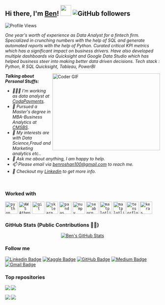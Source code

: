 ## Hi there, I'm [Ben](https://github.com/BenRoshan100)! <img src="https://raw.githubusercontent.com/TheDudeThatCode/TheDudeThatCode/master/Assets/Hi.gif" width=35 height=35> ![GitHub followers](https://img.shields.io/github/followers/benroshan100?style=social)

![Profile Views](https://komarev.com/ghpvc/?username=benroshan100&style=flat-square)
<p>
  <em>
One year's worth of experience as Data Analyst for a fintech firm. Specialized in crunching numbers with the help of SQL and generate automated reports with the help of Python. Curated critical KPI metrics which has a significant impact on business drivers. Have also developed multiple dashboards via Quicksight and Google Data Studio which has helped business steer into making better data driven decisions. Tech stack : Python, R SQL Quicksight, Tableau, PowerBI
  </em>
 </p>

<img align="right" alt="Coder GIF" height=250 width=350 src="https://media1.tenor.com/images/cd37fa49c983ac905df0016fd5b6a2ee/tenor.gif" />

<em>
  
**Talking about Personal Stuffs:**

- 👨🏽‍💻 I'm working as data analyst at [CodaPayments](https://www.codapayments.com/).
- 💼 Pursued a Master's degree in MBA-Business Analytics at [CMSBS](https://bschool.cms.ac.in/).
- 🤔 My interests are with Data Science,Fraud and Marketing analytics etc..
- 💬 Ask me about anything, I am happy to help.
- 📫 Please email via benroshan100@gmail.com to reach me.
- 📝 Checkout my [Linkedin](https://www.linkedin.com/in/benroshan100/) to get more info.
<br/> 
</em>

### Worked with

<code><img height="40" src="https://upload.wikimedia.org/wikipedia/commons/thumb/c/c3/Python-logo-notext.svg/1869px-Python-logo-notext.svg.png" title="python"></code>
<code><img height="40" src="https://images.ctfassets.net/fi0zmnwlsnja/6NglzN2XUTFO5snsIcKIM/2d528578d42ae86a3fe71e0cf56c6770/amazon-athena-cover.png" title="AWS Athena SQL"></code>
<code><img height="40" src="https://git-scm.com/images/logos/downloads/Git-Icon-1788C.png" title="git"></code>
<code><img height="40" src="https://e7.pngegg.com/pngimages/905/45/png-clipart-scikit-learn-python-scikit-logo-brand-learning-text-computer.png" title="sklearn"></code>
<code><img height="40" src="https://numfocus.org/wp-content/uploads/2016/07/pandas-logo-300.png" title="pandas"></code>
<code><img height="40" src="https://bids.berkeley.edu/sites/default/files/styles/400x225/public/projects/numpy_logo_project_page_banner.png?itok=jaJeRlWs" title="numpy"></code>
<code><img height="40" src="https://data-flair.training/blogs/wp-content/uploads/sites/2/2019/07/Seaborn-logo.png" title="seaborn"></code>
<code><img height="40" src="https://assets.datacamp.com/production/repositories/4199/datasets/3bdb4c210f93c5735bfd31c2bbd7e290f94c4a2b/matplotlib_logo.png" title="matplotlib"></code>
<code><img height="40" src="https://upload.wikimedia.org/wikipedia/commons/thumb/3/38/Jupyter_logo.svg/883px-Jupyter_logo.svg.png" title="matplotlib"></code>
<code><img height="40" src="https://3.bp.blogspot.com/-d-nV7xJRmpw/Xo328dcAx3I/AAAAAAAAC7Q/qlqJOle6XIosJ3CGIDJ04F3Voh1iXDg0gCLcBGAsYHQ/s1600/TF_FullColor_Icon.jpg" title="tensorflow"></code>
<code><img height="40" src="https://img.stackshare.io/service/5601/keras.png" title="keras"></code>

### GitHub Stats (Public Contributions  🧑‍💻)

<p align="center">
<a href="https://github.com/BenRoshan100"> <img align="center" src="https://github-readme-stats.vercel.app/api?username=benroshan100&show_icons=true&title_color=ffc857&icon_color=8ac926&text_color=daf7dc&bg_color=151515" alt="Ben's GitHub Stats"></a>
</p> 

### Follow me

[![Linkedin Badge](https://img.shields.io/badge/-Ben%20Roshan-blue?style=flat-circle&logo=Linkedin&logoColor=white&link=https://www.linkedin.com/in/benroshan100/)](https://www.linkedin.com/in/benroshan100/) [![Kaggle Badge](https://img.shields.io/badge/-Ben%20Roshan-3368FF?style=flat-circle&labelColor=3368FF&logo=kaggle&logoColor=white&link=https://www.kaggle.com/benroshan)](https://www.kaggle.com/benroshan) [![GitHub Badge](https://img.shields.io/badge/-@benroshan100-24292e?style=flat-circle&labelColor=24292e&logo=github&logoColor=white&link=https://github.com/BenRoshan100)](https://github.com/BenRoshan100) [![Medium Badge](https://img.shields.io/badge/-Benroshan-24292e?style=flat-circle&labelColor=24292e&logo=medium&logoColor=white&link=https://medium.com/@benroshan)](https://medium.com/@benroshan) [![Gmail Badge](https://img.shields.io/badge/-@benroshan100-d54b3d?style=flat-circle&labelColor=d54b3d&logo=gmail&logoColor=white&link=mailto:benroshan100@gmail.com)](mailto:benroshan100@gmail.com)


### Top repositories

<p align="center">
  
<a href="https://github.com/BenRoshan100/Anime-Recommender-system">
  <img align="left" src="https://github-readme-stats.anuraghazra1.vercel.app/api/pin/?username=benroshan100&repo=Anime-Recommender-system&title_color=fff&icon_color=79ff97&text_color=9f9f9f&bg_color=151515" />
</a>

</p>

<p align="center">
  
<a href="https://github.com/BenRoshan100/Sentiment-analysis-Amazon-reviews">
  <img align="left" src="https://github-readme-stats.vercel.app/api/pin/?username=benroshan100&repo=Sentiment-analysis-Amazon-reviews&title_color=fff&icon_color=79ff97&text_color=9f9f9f&bg_color=151515" />  
</a>

</p>

<br />

<p align="center">
  
<a href="https://github.com/BenRoshan100/Time-Series-Analysis-Nifty50">
  <img align="left" src="https://github-readme-stats.anuraghazra1.vercel.app/api/pin/?username=benroshan100&repo=Time-Series-Analysis-Nifty50&title_color=fff&icon_color=79ff97&text_color=9f9f9f&bg_color=151515" />
</a>

</p>

<p align="center">
  
<a href="https://github.com/BenRoshan100/Customer-segmentation-via-K-means">
  <img align="left" src="https://github-readme-stats.anuraghazra1.vercel.app/api/pin/?username=benroshan100&repo=Customer-segmentation-via-K-means&title_color=fff&icon_color=79ff97&text_color=9f9f9f&bg_color=151515" />
</a>

</p>

